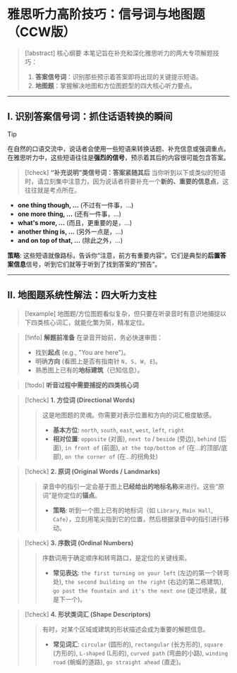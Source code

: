 # 雅思听力高阶技巧：信号词与地图题（CCW版）

> [!abstract] 核心纲要
> 本笔记旨在补充和深化雅思听力的两大专项解题技巧：
> 1.  **答案信号词**：识别那些预示着答案即将出现的关键提示短语。
> 2.  **地图题**：掌握解决地图和方位图题型的四大核心听力要点。

---

## Ⅰ. 识别答案信号词：抓住话语转换的瞬间

> [!tip]
> 在自然的口语交流中，说话者会使用一些短语来转换话题、补充信息或强调重点。在雅思听力中，这些短语往往是**强烈的信号**，预示着其后的内容很可能包含答案。

> [!check] **“补充说明”类信号词：答案紧随其后**
> 当你听到以下或类似的短语时，请立刻集中注意力，因为说话者将要补充一个**新的、重要的信息点**，这往往就是考点所在。

-   **one thing though, ...** (不过有一件事，...)
-   **one more thing, ...** (还有一件事，...)
-   **what's more, ...** (而且，更重要的是，...)
-   **another thing is, ...** (另外一点是，...)
-   **and on top of that, ...** (除此之外，...)

**策略**: 这些短语就像路标，告诉你“注意，前方有重要内容”。它们是典型的**后置答案信息**信号，听到它们就等于听到了找到答案的“预告”。

---

## Ⅱ. 地图题系统性解法：四大听力支柱

> [!example]
> 地图题/方位图题看似复杂，但只要在听录音时有意识地捕捉以下四类核心词汇，就能化繁为简，精准定位。

> [!info] **解题前准备**
> 在录音开始前，务必快速审图：
> - 找到**起点** (e.g., "You are here")。
> - 明确**方向** (看图上是否有指南针 `N, S, W, E`)。
> - 熟悉图上已有的**地标建筑**（已知信息）。

> [!todo] **听音过程中需要捕捉的四类核心词**

> [!check] **1. 方位词 (Directional Words)**
> > 这是地图题的灵魂。你需要对表示位置和方向的词汇极度敏感。
> > - **基本方位**: `north`, `south`, `east`, `west`, `left`, `right`
> > - **相对位置**: `opposite` (对面), `next to` / `beside` (旁边), `behind` (后面), `in front of` (前面), `at the top/bottom of` (在...的顶部/底部), `on the corner of` (在...的拐角处)

> [!check] **2. 原词 (Original Words / Landmarks)**
> > 录音中的指引一定会基于图上**已经给出的地标名称**来进行。这些“原词”是你定位的**锚点**。
> > - **策略**: 听到一个图上已有的地标词（如 `Library`, `Main Hall`, `Cafe`），立刻用笔尖指到它的位置，然后根据录音中的指引进行移动。

> [!check] **3. 序数词 (Ordinal Numbers)**
> > 序数词用于确定顺序和转弯路口，是定位的关键线索。
> > - **常见表达**: `the first turning on your left` (左边的第一个转弯处), `the second building on the right` (右边的第二栋建筑), `go past the fountain and it's the next one` (走过喷泉，就是下一个)。

> [!check] **4. 形状类词汇 (Shape Descriptors)**
> > 有时，对某个区域或建筑的形状描述会成为重要的解题信息。
> > - **常见词汇**: `circular` (圆形的), `rectangular` (长方形的), `square` (方形的), `L-shaped` (L形的), `curved path` (弯曲的小路), `winding road` (蜿蜒的道路), `go straight ahead` (直走)。